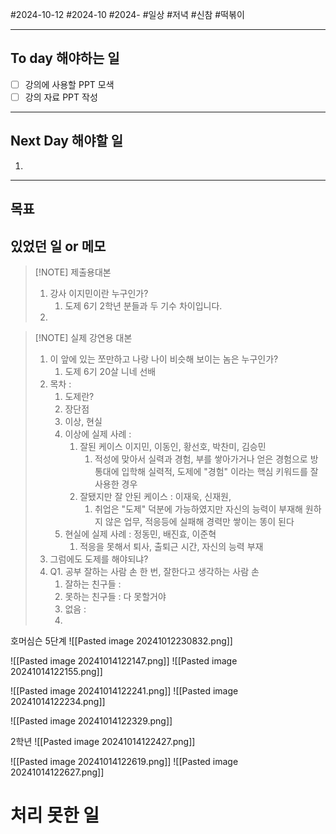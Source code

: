 #2024-10-12 #2024-10 #2024-
#일상 #저녁 #신참 #떡볶이 

---
## To day 해야하는 일
- [ ] 강의에 사용할 PPT 모색
- [ ] 강의 자료 PPT 작성

---
## Next Day 해야할 일
1. 

---

## 목표 


## 있었던 일  or 메모



> [!NOTE] 제출용대본
> 1. 강사 이지민이란 누구인가? 
>     1. 도제 6기 2학년 분들과 두 기수 차이입니다. 
> 2. 


> [!NOTE] 실제 강연용 대본
> 1. 이 앞에 있는 쪼만하고 나랑 나이 비슷해 보이는 놈은 누구인가?
>     1. 도제 6기 20살 니네 선배
> 2. 목차 : 
>     1. 도제란? 
>     2. 장단점
>     3. 이상, 현실
>     4. 이상에 실제 사례 : 
>         1. 잘된 케이스 이지민, 이동인, 황선호, 박찬미, 김승민
>             1. 적성에 맞아서 실력과 경험, 부를 쌓아가거나
>                얻은 경험으로 방통대에 입학해 실력적, 도제에 "경험"
>                이라는 핵심 키워드를 잘 사용한 경우 
>         1. 잘됐지만 잘 안된 케이스 : 이재욱, 신재원, 
>             1. 취업은 "도제" 덕분에 가능하였지만 자신의 능력이 부재해 원하지 않은 업무, 적응등에 실패해 경력만 쌓이는 똥이 된다 
>     5. 현실에 실제 사례 : 정동민, 배진효, 이준혁
>         1. 적응을 못해서 퇴사, 출퇴근 시간, 자신의 능력 부재 
> 1. 그럼에도 도제를 해야되냐? 
> 2. Q1. 공부 잘하는 사람 손 한 번, 잘한다고 생각하는 사람 손
>     1. 잘하는 친구들 : 
>     2. 못하는 친구들 : 다 못할거야 
>     3. 없음 : 
>     4.


호머심슨 5단계
![[Pasted image 20241012230832.png]]

![[Pasted image 20241014122147.png]]
![[Pasted image 20241014122155.png]]



![[Pasted image 20241014122241.png]]
![[Pasted image 20241014122234.png]]


![[Pasted image 20241014122329.png]]


2학년
![[Pasted image 20241014122427.png]]


![[Pasted image 20241014122619.png]]
![[Pasted image 20241014122627.png]]

# 처리 못한 일